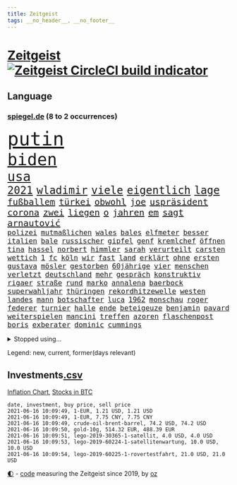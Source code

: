 ```yaml
---
title: Zeitgeist
tags: __no_header__, __no_footer__
---
```


# [Zeitgeist](https://oliz.io/zeitgeist/) [![Zeitgeist CircleCI build indicator](https://circleci.com/gh/ooz/zeitgeist.svg?style=shield)](https://circleci.com/gh/ooz/zeitgeist)

## Language

<h3><a href="https://www.spiegel.de" target="_blank">spiegel.de</a> (8 to 2 occurrences)</h3>
<p style="font-family:monospace">
<span style="font-size:32pt"><a href="news_links.html#putin" class="current">putin</a></span>
<br>
<span style="font-size:28pt"><a href="news_links.html#biden" class="current">biden</a></span>
<br>
<span style="font-size:22pt"><a href="news_links.html#usa" class="current">usa</a></span>
<br>
<span style="font-size:18pt"><a href="news_links.html#2021" class="current">2021</a></span>
<span style="font-size:18pt"><a href="news_links.html#wladimir" class="current">wladimir</a></span>
<span style="font-size:18pt"><a href="news_links.html#viele" class="current">viele</a></span>
<span style="font-size:18pt"><a href="news_links.html#eigentlich" class="current">eigentlich</a></span>
<span style="font-size:18pt"><a href="news_links.html#lage" class="current">lage</a></span>
<br>
<span style="font-size:15pt"><a href="news_links.html#fußballem" class="current">fußballem</a></span>
<span style="font-size:15pt"><a href="news_links.html#türkei" class="current">türkei</a></span>
<span style="font-size:15pt"><a href="news_links.html#obwohl" class="current">obwohl</a></span>
<span style="font-size:15pt"><a href="news_links.html#joe" class="current">joe</a></span>
<span style="font-size:15pt"><a href="news_links.html#uspräsident" class="current">uspräsident</a></span>
<span style="font-size:15pt"><a href="news_links.html#corona" class="current">corona</a></span>
<span style="font-size:15pt"><a href="news_links.html#zwei" class="current">zwei</a></span>
<span style="font-size:15pt"><a href="news_links.html#liegen" class="current">liegen</a></span>
<span style="font-size:15pt"><a href="news_links.html#o" class="new">o</a></span>
<span style="font-size:15pt"><a href="news_links.html#jahren" class="current">jahren</a></span>
<span style="font-size:15pt"><a href="news_links.html#em" class="current">em</a></span>
<span style="font-size:15pt"><a href="news_links.html#sagt" class="current">sagt</a></span>
<span style="font-size:15pt"><a href="news_links.html#arnautović" class="new">arnautović</a></span>
<br>
<span style="font-size:12pt"><a href="news_links.html#polizei" class="current">polizei</a></span>
<span style="font-size:12pt"><a href="news_links.html#mutmaßlichen" class="current">mutmaßlichen</a></span>
<span style="font-size:12pt"><a href="news_links.html#wales" class="current">wales</a></span>
<span style="font-size:12pt"><a href="news_links.html#bales" class="new">bales</a></span>
<span style="font-size:12pt"><a href="news_links.html#elfmeter" class="current">elfmeter</a></span>
<span style="font-size:12pt"><a href="news_links.html#besser" class="current">besser</a></span>
<span style="font-size:12pt"><a href="news_links.html#italien" class="current">italien</a></span>
<span style="font-size:12pt"><a href="news_links.html#bale" class="new">bale</a></span>
<span style="font-size:12pt"><a href="news_links.html#russischer" class="current">russischer</a></span>
<span style="font-size:12pt"><a href="news_links.html#gipfel" class="current">gipfel</a></span>
<span style="font-size:12pt"><a href="news_links.html#genf" class="current">genf</a></span>
<span style="font-size:12pt"><a href="news_links.html#kremlchef" class="current">kremlchef</a></span>
<span style="font-size:12pt"><a href="news_links.html#öffnen" class="current">öffnen</a></span>
<span style="font-size:12pt"><a href="news_links.html#tina" class="current">tina</a></span>
<span style="font-size:12pt"><a href="news_links.html#hassel" class="new">hassel</a></span>
<span style="font-size:12pt"><a href="news_links.html#norbert" class="current">norbert</a></span>
<span style="font-size:12pt"><a href="news_links.html#himmler" class="new">himmler</a></span>
<span style="font-size:12pt"><a href="news_links.html#sarah" class="current">sarah</a></span>
<span style="font-size:12pt"><a href="news_links.html#verurteilt" class="current">verurteilt</a></span>
<span style="font-size:12pt"><a href="news_links.html#carsten" class="current">carsten</a></span>
<span style="font-size:12pt"><a href="news_links.html#wettich" class="new">wettich</a></span>
<span style="font-size:12pt"><a href="news_links.html#1" class="current">1</a></span>
<span style="font-size:12pt"><a href="news_links.html#fc" class="current">fc</a></span>
<span style="font-size:12pt"><a href="news_links.html#köln" class="current">köln</a></span>
<span style="font-size:12pt"><a href="news_links.html#wir" class="current">wir</a></span>
<span style="font-size:12pt"><a href="news_links.html#fast" class="current">fast</a></span>
<span style="font-size:12pt"><a href="news_links.html#land" class="current">land</a></span>
<span style="font-size:12pt"><a href="news_links.html#erklärt" class="current">erklärt</a></span>
<span style="font-size:12pt"><a href="news_links.html#ohne" class="current">ohne</a></span>
<span style="font-size:12pt"><a href="news_links.html#ersten" class="current">ersten</a></span>
<span style="font-size:12pt"><a href="news_links.html#gustava" class="new">gustava</a></span>
<span style="font-size:12pt"><a href="news_links.html#mösler" class="new">mösler</a></span>
<span style="font-size:12pt"><a href="news_links.html#gestorben" class="current">gestorben</a></span>
<span style="font-size:12pt"><a href="news_links.html#60jährige" class="current">60jährige</a></span>
<span style="font-size:12pt"><a href="news_links.html#vier" class="current">vier</a></span>
<span style="font-size:12pt"><a href="news_links.html#menschen" class="current">menschen</a></span>
<span style="font-size:12pt"><a href="news_links.html#verletzt" class="current">verletzt</a></span>
<span style="font-size:12pt"><a href="news_links.html#deutschland" class="current">deutschland</a></span>
<span style="font-size:12pt"><a href="news_links.html#mehr" class="current">mehr</a></span>
<span style="font-size:12pt"><a href="news_links.html#gespräch" class="current">gespräch</a></span>
<span style="font-size:12pt"><a href="news_links.html#konstruktiv" class="new">konstruktiv</a></span>
<span style="font-size:12pt"><a href="news_links.html#rigaer" class="new">rigaer</a></span>
<span style="font-size:12pt"><a href="news_links.html#straße" class="current">straße</a></span>
<span style="font-size:12pt"><a href="news_links.html#rund" class="current">rund</a></span>
<span style="font-size:12pt"><a href="news_links.html#marko" class="new">marko</a></span>
<span style="font-size:12pt"><a href="news_links.html#annalena" class="current">annalena</a></span>
<span style="font-size:12pt"><a href="news_links.html#baerbock" class="current">baerbock</a></span>
<span style="font-size:12pt"><a href="news_links.html#superwahljahr" class="current">superwahljahr</a></span>
<span style="font-size:12pt"><a href="news_links.html#thüringen" class="current">thüringen</a></span>
<span style="font-size:12pt"><a href="news_links.html#rekordhitzewelle" class="new">rekordhitzewelle</a></span>
<span style="font-size:12pt"><a href="news_links.html#westen" class="current">westen</a></span>
<span style="font-size:12pt"><a href="news_links.html#landes" class="current">landes</a></span>
<span style="font-size:12pt"><a href="news_links.html#mann" class="current">mann</a></span>
<span style="font-size:12pt"><a href="news_links.html#botschafter" class="current">botschafter</a></span>
<span style="font-size:12pt"><a href="news_links.html#luca" class="current">luca</a></span>
<span style="font-size:12pt"><a href="news_links.html#1962" class="new">1962</a></span>
<span style="font-size:12pt"><a href="news_links.html#monschau" class="new">monschau</a></span>
<span style="font-size:12pt"><a href="news_links.html#roger" class="current">roger</a></span>
<span style="font-size:12pt"><a href="news_links.html#federer" class="current">federer</a></span>
<span style="font-size:12pt"><a href="news_links.html#turnier" class="current">turnier</a></span>
<span style="font-size:12pt"><a href="news_links.html#halle" class="current">halle</a></span>
<span style="font-size:12pt"><a href="news_links.html#ende" class="current">ende</a></span>
<span style="font-size:12pt"><a href="news_links.html#beteigeuze" class="new">beteigeuze</a></span>
<span style="font-size:12pt"><a href="news_links.html#benjamin" class="current">benjamin</a></span>
<span style="font-size:12pt"><a href="news_links.html#pavard" class="new">pavard</a></span>
<span style="font-size:12pt"><a href="news_links.html#weiterspielen" class="current">weiterspielen</a></span>
<span style="font-size:12pt"><a href="news_links.html#mancini" class="new">mancini</a></span>
<span style="font-size:12pt"><a href="news_links.html#treffen" class="current">treffen</a></span>
<span style="font-size:12pt"><a href="news_links.html#azoren" class="new">azoren</a></span>
<span style="font-size:12pt"><a href="news_links.html#flaschenpost" class="new">flaschenpost</a></span>
<span style="font-size:12pt"><a href="news_links.html#boris" class="current">boris</a></span>
<span style="font-size:12pt"><a href="news_links.html#exberater" class="current">exberater</a></span>
<span style="font-size:12pt"><a href="news_links.html#dominic" class="current">dominic</a></span>
<span style="font-size:12pt"><a href="news_links.html#cummings" class="current">cummings</a></span>
</p>
<details>
<summary>Stopped using...</summary>
<p class="former" style="font-size:12pt">
wirklichkeit(238) bildungsministerin(237) kandidatinnen(237) katze(237) torjäger(237) treffer(237) 737(236) gedrängt(236) kommentiert(236) lockdowns(236) ludwigshafen(236) reduziert(236) straftaten(236) 39(235) a2(235) beschwerde(235) egal(235) gleichzeitig(235) krankenhäusern(235) punkte(235) schwedischen(235) zeugen(235) zlatan(235) airbnb(234) bischofskonferenz(234) bundeskanzler(234) christen(234) coronalockdown(234) drehen(234) erkennt(234) feminismus(234) gestrandet(234) königreichs(234) künstlerin(234) nachfolgerin(234) rote(234) rüsten(234) schulkinder(234) streicht(234) untersucht(234) weber(234) airbus(233) alkohol(233) betriebe(233) cockpit(233) einziges(233) elefanten(233) fünfte(233) gefüllt(233) irgendwann(233) kampagne(233) klein(233) lyon(233) olympique(233) sicherheitsbehörden(233) sparen(233) spätestens(233) tom(233) verweigern(233) atlanta(232) ausweiten(232) bezug(232) britischer(232) depressionen(232) erdgas(232) fridays(232) interesse(232) investiert(232) kitas(232) langer(232) leichter(232) mario(232) nrwinnenminister(232) pompeo(232) scheuer(232) tempo(232) verstorbenen(232) verzweifelt(232) virologe(232) 05(231) 33(231) 6(231) allgäu(231) beantragen(231) bsc(231) cancel(231) culture(231) eindruck(231) gehe(231) heizung(231) hertha(231) kohleausstieg(231) mainz(231) mütter(231) schulden(231) spitzenspiel(231) attraktiver(230) bayerntrainer(230) erschütterte(230) feinde(230) flaschen(230) freiburg(230) fördert(230) gesicht(230) hoffenheim(230) kretschmer(230) kämpfe(230) maßnahme(230) podium(230) remis(230) roboter(230) räumen(230) schlimm(230) versorgt(230) zurzeit(230) zwang(230) 44(229) angeklagter(229) ausschreitungen(229) auswanderer(229) eskalieren(229) gefängnisstrafe(229) geistliche(229) gemessen(229) gesundheit(229) gutes(229) massiven(229) moderna(229) rollstuhl(229) unterschiedlichen(229) verbringen(229) verdiente(229) volker(229) zeitalter(229) 27(228) bedarf(228) bedenken(228) bundesverwaltungsgericht(228) dortige(228) drohungen(228) eindringlich(228) gefährden(228) grundschüler(228) hieß(228) historischen(228) jackson(228) kriminellen(228) landesregierung(228) mitunter(228) niederlagen(228) radsport(228) ronald(228) verkehrsminister(228) weichen(228) werkzeug(228) zivilisten(228) 37(227) ausflug(227) aviv(227) begleiten(227) bidens(227) bußgeld(227) gedreht(227) gelsenkirchen(227) handelte(227) jonas(227) mahnen(227) maximal(227) mächtigsten(227) nahverkehr(227) rettungsschiff(227) schwierigen(227) seltener(227) spitzentitel(227) tel(227) teure(227) ahnung(226) ausgangssperre(226) auswärtigen(226) berufseinstieg(226) bmw(226) branchen(226) ehre(226) familien(226) gelegt(226) hessens(226) menschenleben(226) vergleich(226) verschiebt(226) väter(226) werben(226) wilson(226) wälder(226) überprüft(226) 10000(225) 24jähriger(225) anlagen(225) auseinander(225) auseinandersetzungen(225) ausgleich(225) befreit(225) bekämpft(225) gewaltsamen(225) goretzka(225) immobilien(225) investitionen(225) katastrophale(225) null(225) psg(225) schwierigkeiten(225) spaziergang(225) strafstoß(225) tagelang(225) verspielt(225) veränderte(225) übergang(225) 2011(224) amerikanischen(224) beleidigung(224) bundesebene(224) bus(224) debatten(224) einstigen(224) energy(224) erlassen(224) finanziell(224) historisches(224) kompliziert(224) medikamente(224) paderborn(224) social(224) sonntagmorgen(224) studium(224) umgehend(224) unfreiwillig(224) vertritt(224) übt(224) 1500(223) ausfall(223) behaupten(223) freundschaft(223) gewohnt(223) klimapolitik(223) oma(223) starker(223) strikte(223) verwüstungen(223) 180(222) 600(222) armut(222) bundesstaat(222) trieb(222) volle(222) warnte(222) fortgesetzt(221) fußballprofi(221) gebe(221) gladbach(221) jedenfalls(221) lagen(221) mesut(221) spott(221) teenager(221) zielgeraden(221) 29(220) billie(220) eilish(220) empfohlen(220) erbe(220) forschung(220) kanzlerschaft(220) kleines(220) morde(220) beschränkungen(219) goldenen(219) matteo(219) milde(219) nahezu(219) tür(219) verwandelt(219) 13jähriger(218) aufnahme(218) auskunft(218) beschossen(218) dich(218) einbrechen(218) infektionsrisiko(218) kanzlerkandidatur(218) kritischen(218) organisieren(218) samstagabend(218) zentralen(218) überraschung(218) besiegte(217) douglas(217) einnahmen(217) erzgebirge(217) gehirn(217) haushalte(217) meinen(217) männliche(217) nächtliche(217) privat(217) prominentesten(217) stiegen(217) usrepräsentantenhaus(217) vakzine(217) wittert(217) beschuldigten(216) haaland(216) innere(216) kehrte(216) viertelfinale(216) überfallen(216) überschwemmungen(216) aufholjagd(215) besondere(215) deutschem(215) fragte(215) geschieht(215) pipeline(215) provokation(215) schwerverletzte(215) verschärfte(215) wohnt(215) überprüfen(215) lücke(214) probe(214) ständig(214) hall(213) ignorieren(213) le(213) outfit(213) sachsens(213) stellungnahme(213) verteidigen(213) zusammenstößen(213) coronabedingt(212) coronaviruspandemie(212) entließ(212) gelder(212) gemalt(212) hielten(212) justizministerium(212) netflixserie(212) raab(212) registrieren(212) todesstrafe(212) wahnsinn(212) barnier(211) bestätigte(211) kluge(211) ringen(211) robben(211) solange(211) zuckerberg(211) überprüfung(211) bekenntnis(210) bruce(210) erfolgreichsten(210) indizien(210) mitfavorit(210) schwärmt(210) verschwörung(210) warm(210) 73(209) alarmierte(209) amerikas(209) heiligen(209) illegales(209) janine(209) kracht(209) präsidentenwahl(209) stone(209) 19jähriger(208) dein(208) digital(208) fehlten(208) führungspositionen(208) philosoph(208) engpässe(207) größere(207) heinrich(207) kunstwerk(207) top(207) 46(206) dachten(206) eudiplomaten(206) inzidenzwert(206) rasen(206) ausgeweitet(205) bangkok(205) bunten(205) doha(205) empfehlen(205) rose(205) stress(205) bedingt(204) erkannt(204) hilfen(204) s(204) architekten(203) asteroiden(203) bevorstehen(203) coronazeit(203) flagge(203) hackerangriff(203) kickers(203) tabellenführer(203) tätern(203) whochef(203) fortuna(202) hängen(202) regierungserklärung(202) wuchs(202) infektionsgeschehen(201) saintgermain(201) sicherheitsgesetz(201) fließen(200) me(200) papier(200) rettung(200) bartsch(199) klassische(199) onlineplattformen(199) erpressung(198) generalbundesanwalt(198) einhalten(197) fame(197) fehlende(197) grünenchefin(197) mischung(197) vermissten(197) abermals(196) feierten(196) gewaltsame(196) royale(196) würzburger(196) cover(195) lieferanten(195) palmer(195) ungeklärt(195) zurecht(195) albtraum(194) anschlägen(194) daxkonzern(194) gleichen(194) nervosität(194) verzeichnen(194) angewiesen(193) auszählung(193) coronaeinschränkungen(193) flughafens(193) fähigkeiten(193) himalaja(193) schwört(193) titelgewinn(193) wahr(193) benötigte(192) bezirk(192) bundesparteitag(192) jadon(192) 39jährigen(191) dutzend(191) gesundheitsdienst(191) gewannen(191) klang(191) night(191) khan(190) nannten(190) sozial(190) vogel(190) barça(189) ernährung(189) telefonieren(189) vergabe(189) vertraute(189) musikerin(188) flüchtete(187) barth(186) müttern(186) 300000(185) kameraden(185) kretschmann(185) offensichtlich(185) personelle(185) stehlen(185) verlegen(185) winfried(185) anfühlt(184) ermordete(184) illegaler(184) tanzen(184) diesjährigen(183) farben(183) klischees(183) rwe(183) evangelische(182) herausforderungen(182) araber(181) befrieden(181) johannes(181) male(181) rückgängig(181) startup(181) stellenabbau(181) niedrigsten(180) voraussetzung(180) voraussichtlich(180) edin(179) plänen(179) renault(179) golfstar(178) überlastet(178) entbrannt(177) offenem(177) anderswo(176) impfzentrum(176) sand(176) zoom(176) berufswahl(175) eingeliefert(175) hagen(175) rollstuhlfahrer(175) spacex(175) spektakulärer(175) daheim(174) strukturen(174) topspiel(174) verwaltung(174) ausgetragen(173) coronafolgen(173) umzugehen(173) verpflichtend(173) ausgeblieben(172) janet(172) privatpersonen(171) revival(171) beerdigt(169) fabian(169) garantiert(169) ibrahimović(169) sancho(169) tolle(169) ausgesehen(168) heimsieg(168) koblenz(167) noah(167) usarbeitsmarkt(167) 43jähriger(166) billiger(166) brachten(166) trugen(166) versammelt(166) weltmeisterin(166) boomt(165) rätselhafter(165) arnd(164) popsängerin(164) warme(164) 1975(163) entzug(163) kollabieren(163) mobilität(163) mandanten(162) 58(161) bundeskabinett(161) gesundheitsministers(161) titelkampf(161) ustruppen(161) ausliefern(159) berühmtesten(159) kraftwerk(159) offenbarte(159) angestellten(158) helmut(158) genaue(156) mail(156) opa(156) vertrauten(156) hartz(155) kollidierte(155) rekorde(155) bali(154) coronawochenüberblick(154) erfüllung(154) teneriffa(154) flogen(153) kleinere(153) lawinen(153) loslegen(153) gerechter(152) stoffe(152) terzić(151) 15jährige(150) biontech/pfizer(150) karolina(150) morddrohungen(150) saisonende(150) gedicht(149) bätzing(148) morrison(148) richtlinien(148) aussetzen(147) groko(147) seeleute(147) überforderte(147) beifahrer(146) entlarven(146) würzburg(146) edeka(144) exuspräsident(144) festgesetzt(144) wissler(144) harren(143) verschlimmert(143) überschatten(143) stadionsprecher(142) häfen(140) stromversorgung(140) urlaubsinsel(140) anfragen(139) belohnt(138) fußgängerzonen(138) marie(138) motorroller(138) gottschalk(137) wonach(137) geheim(136) papiere(134) rückweg(134) schutzvorkehrungen(134) edinburgh(133) entgehen(133) trainers(133) absetzen(132) führungswechsel(132) höhenflug(132) anfällig(131) jagt(131) impftermin(130) jahn(130) schlaf(130) schwangerschaftsabbrüche(130) strafanzeige(130) verbleibenden(130) entschärfung(129) rammt(129) verbraucht(129) ersparnisse(128) fakenews(128) fragwürdigen(128) gestohlenen(128) glasgow(128) pokalsieger(128) brad(127) statistiker(127) infos(125) irische(125) iv(125) sir(125) java(124) leuchtet(124) schrittweise(124) terrororganisation(124) erschleichen(123) laptop(123) pleiten(123) willis(123) benutzen(122) kobe(122) neunte(122) tübinger(122) eingekauft(121) offline(121) schulöffnungen(121) weißer(121) agenda(120) amazons(120) dfbpräsident(120) englischer(120) lauert(120) trümmerteile(120) verstärkte(120) filmemacher(119) luxemburg(119) pokalfinale(119) angelaufen(118) gegeneinander(118) pkwmaut(117) gewalttätigen(115) master(115) spielzeug(115) typs(115) behält(114) datingapp(114) grundstück(114) matratze(114) teilzunehmen(114) aufmarsch(113) ausflüge(113) erschlagen(113) fügte(113) angemessene(112) blockierten(112) fuhren(112) gleicht(112) 00(111) beratungsstelle(110) bildungssystem(109) bryant(109) gelähmt(109) 73jährige(108) erlass(108) stürze(108) kennedy(107) motiven(107) abgefangen(106) direkte(106) reparatur(105) verschossen(105) goldbarren(104) üblich(104) belästigt(103) eingriffe(103) gezahlt(103) missverstanden(103) oscar(103) brannten(102) packung(102) sprengt(102) ausstellung(100) dogecoin(100) fahrten(100) mobbing(100) reihenweise(100) aue(99) draghi(99) grab(99) sicherheitskräften(99) weltkriegsbomben(99) wöchentlich(99) kreuzfahrten(98) nachgebessert(98) weiblich(98) benachteiligten(97) drucken(97) fahrlässige(97) indiens(97) kommentaren(97) trieben(97) barrieren(96) bedingung(96) elektronischen(96) baron(95) ergab(95) exportieren(94) nebenwirkung(94) seen(94) vergewaltigte(94) ambitioniertes(93) flächendeckende(93) antwortet(92) 20jährige(91) gefeierte(91) palästinensischer(91) wahlomat(91) 730000(90) angekündigte(90) ausgegraben(90) can't(90) dreieck(90) fahrradbranche(90) formate(90) fußballspieler(90) machtmissbrauch(90) angriffs(89) esa(89) faszinierenden(89) hope(89) taktischen(89) thermometer(89) undenkbar(89) vincent(89) arroganz(88) einräumt(88) emirat(88) frieren(88) japanerin(88) linkenvorsitzende(88) psychologischen(88) recherche(88) sommerurlaub(88) bombardierung(87) dünne(87) fahrradunfall(87) fassungslos(87) gereicht(87) muscheln(87) ehrliche(86) erfüllte(86) geschäftsmodell(86) royal(86) sexistische(86) snacks(86) bundestagskandidatur(85) gegnerin(85) hatespeech(85) natotruppen(85) rausch(85) salihamidžić(85) thematisieren(85) vergnügungsparks(85) ksc(84) lehrstunde(84) längerem(84) montagmorgen(84) strich(84) ungeahnte(84) oprah(83) pen(83) phasen(83) regionalwahl(83) spektakuläres(83) teslachefs(83) umgangs(83) winfrey(83) 313(82) fahrrädern(82) gesundheitsschutz(82) helikopter(82) hilferuf(82) obduziert(82) spannender(82) steuerlich(82) universelle(82) beliebteste(81) bundesinstitut(81) francisco(81) zurückgekehrt(81) großereignis(80) internetriesen(80) jayz(80) mitmachen(80) neunten(80) flüchtlingskrise(79) komplott(79) niemals(79) typ(79) vorrangig(79) globes(78) hinderliche(78) teenagerin(78) täuschen(78) verborgene(78) ökologisch(78) hitlerbilder(77) knoblauch(77) mosambik(77) orte(77) blume(76) förderschulen(76) regionalen(76) sexualisierter(76) steuersätzen(76) studienfach(76) unabhängigkeitsbewegung(76) unbeschadet(76) vernehmung(76) angefahren(75) anwender(75) herkömmliche(75) lópez(75) aktivistengruppe(74) aufräumen(74) buchstaben(74) exzesse(74) gebührt(74) kreuz(74) plastikflaschen(74) schwitzen(74) unmoralisch(74) uskonservativen(74) wiedersehen(74) dfbpräsidenten(73) schieflage(73) spannendes(73) dramatisches(72) erforschung(72) hawks(72) hingewiesen(72) grundstein(71) zürich(71) adams(70) maren(70) michigan(70) dagmar(69) fahrender(69) katalanen(69) korn(69) patentschutz(69) ruckelnde(69) rum(69) snp(69) verharrt(69) algorithmen(68) angriffswelle(68) diskriminierte(68) einnahme(68) musst(68) polemik(68) wal(68) kampl(67) press(67) room(67) vergewaltigers(67) weltberühmt(67) einsätzen(66) niederlegen(66) freizeittipps(65) harmloser(65) immunisiert(65) trollen(65) verglich(65) angeht(64) aussichtsreichen(64) lea(64) strecken(64) ustalkerin(64) bryson(63) dechambeau(63) klimafreundlich(63) nagelsmann(63) niedergelassene(63) sicherheitslücke(63) gift(62) polizeieinsätze(62) unverantwortlich(62) volksabstimmung(62) dunkel(61) mitgliedern(61) zauberwürfel(61) fäuste(60) impfstoffexporte(60) staatsanwälte(60) unangemessene(60) vergrub(60) widersprüchliche(60) ethikrats(59) landesarbeitsgericht(59) provokanten(59) witwe(59) ermittlungsverfahren(58) spiegelkorrespondent(58) 15jähriger(57) achtsamkeit(57) kebekus(56) leichtathleten(56) massagesalons(56) segnen(55) impftempo(54) masters(54) trophäen(54) 1974(53) angehalten(53) deutschisraelische(53) güter(53) missglückten(53) ostküste(53) teilzeit(53) unbeteiligte(53) abwärts(52) erschaffen(52) aufsteigt(51) zugeständnisse(51) chauvin(50) coronainzidenz(50) derek(50) münchnern(50) sesamstraße(50) afroamerikaners(49) gerichtstermine(49) gerichtsverhandlung(49) jr(49) kürzer(49) nicolai(49) radfahren(49) regionale(49) ussüdgrenze(49) kritikerin(48) apu(47) auszugeben(47) expolizist(47) impfziel(47) krankgemeldet(47) kuss(47) simpsons(47) enkeltrick(46) geschädigten(46) kleinerer(46) käse(46) scheuers(46) tierwesen(46) joseph(45) kurzes(45) tätowierungen(45) 5500(44) entfernten(44) ressourcen(44) berlinzehlendorf(43) brüsseler(43) genitalverstümmelung(43) kniet(43) malt(43) raubüberfall(43) zehlendorf(43) ansprüchen(42) dominierten(42) eisner(42) fellner(42) lösegeld(42) menschliches(42) reedereien(42) 1400(41) borissow(41) covid19infektion(41) demokratiefördergesetz(41) formel1qualifying(41) kolonialismus(41) labour(41) packenden(41) bojko(40) fotobuch(40) stolperte(40) expolizisten(39) gesegnet(39) rtlshow(39) labourpartei(38) dublin(37) seychellen(37) unternehmenssteuern(37) usmagazin(37) holzweg(36) mädchentraum(36) neuerdings(36) abstiegsgefährdete(35) heldin(35) naturgesetze(35) verabschiedete(35) edmund(34) mehrkosten(34) alibaba(33) kuh(33) pochen(33) rekordstrafe(33) beleidigend(32) cyberattacke(32) spekulation(32) zidane(32) zinédine(32) rückzahlung(31) aufhören(30) forschungsministerin(30) geisterwaffen(30) kopfhörer(30) bayernlegende(29) blinkt(29) kaiserin(29) könige(29) teamleiterin(29) abliefern(28) basketballpokal(28) dog(28) sehnt(28) verlieben(28) ähnlichen(28) adi(27) düsseldorfer(27) hütter(27) welthandel(27) ehejahren(26) absenken(25) afghanischen(25) hinsicht(25) dinosaurierart(24) konkurrenzkampf(24) lebensgefährlichen(24) travolta(24) coronaopfer(23) cyberangriffe(23) gegenstände(23) genutztes(23) iris(23) pandemiebedingten(23) speech(23) bundesgesetz(22) dgb(22) kleinklein(22) kontaktbeschränkung(22) pokémonsammelkarten(22) wissenschaftliche(22) zündete(22) aufwendigen(21) koeman(21) videotest(21) agenten(19) co₂abgabe(19) gründungsmitglieder(19) klimadiskussion(19) konstellation(19) vereine(19) englisch(18) ermutigende(18) fastenbrechen(18) hohes(18) krematorien(18) polizeistation(18) prosieben(18) raketenbeschuss(18) spinne(18) begraben(17) einheiten(17) planten(17) wahlperiode(17) #allesdichtmachen(16) auszeichnung(16) berufstätige(16) hinreißen(16) videoaktion(16) wandlung(16) ausgehen(15) klimaschutzgesetz(15) klimaschutzgesetzes(15) produkten(15) wachsamkeit(15) chefredakteurin(14) einstimmen(14) eskalierten(14) leistet(14) beleg(13) gefängnisstrafen(13) impfdrängler(13) milliardenschwere(13) stolpert(13) stritt(13) mondmission(12) pitzke(12) referendum(12) saturday(12) schmuggeln(12) schüttete(12) terzic(12) westdeutschen(12) bewerbungen(11) gleichgestellt(11) lippen(11) versöhnlichen(11) ziemiak(11)
</p>
</details>
<p>Legend: <span class="new">new</span>, <span class="current">current</span>, <span class="former">former(days relevant)</span></p>

## Investments[.csv](investments.csv)

[Inflation Chart](https://inflationchart.com),
[Stocks in BTC](https://stonksinbtc.xyz/)

```
date, investment, buy price, sell price
2021-06-16 10:09:49, 1-EUR, 1.21 USD, 1.21 USD
2021-06-16 10:09:49, 1-EUR, 7.75 CNY, 7.75 CNY
2021-06-16 10:09:49, crude-oil-brent-barrel, 74.2 USD, 74.2 USD
2021-06-16 10:09:50, gold-10g, 514.32 EUR, 488.39 EUR
2021-06-16 10:09:51, lego-2019-30365-1-satellit, 4.0 USD, 4.0 USD
2021-06-16 10:09:53, lego-2019-60224-1-satellitenwartung, 10.0 USD, 10.0 USD
2021-06-16 10:09:54, lego-2019-60225-1-rovertestfahrt, 21.0 USD, 21.0 USD
```

<footer>
<a href="javascript:toggleTheme()" class="nav">🌓</a>
- <a href="https://github.com/ooz/zeitgeist">code</a> measuring the Zeitgeist since 2019, by <a href="https://oliz.io">oz</a>
</footer>
